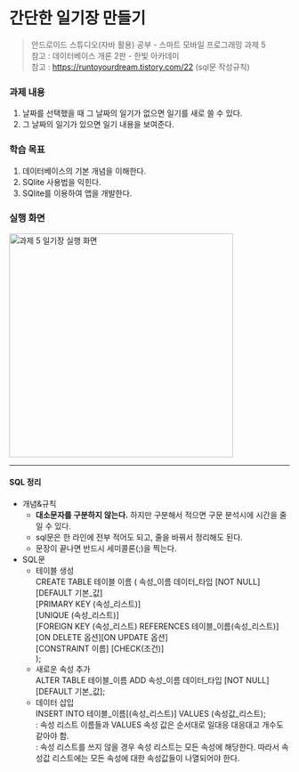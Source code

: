 # 간단한 일기장 만들기
> 안드로이드 스튜디오(자바 활용) 공부 - 스마트 모바일 프로그래밍 과제 5        
> 참고 : 데이터베이스 개론 2판 - 한빛 아카데미   
> 참고 : https://runtoyourdream.tistory.com/22 (sql문 작성규칙)

### 과제 내용
1. 날짜를 선택했을 때 그 날짜의 일기가 없으면 일기를 새로 쓸 수 있다.
2. 그 날짜의 일기가 있으면 일기 내용을 보여준다.

### 학습 목표
1) 데이터베이스의 기본 개념을 이해한다.
2) SQlite 사용법을 익힌다.
3) SQlite를 이용하여 앱을 개발한다.

### 실행 화면
<img width="402" alt="과제 5 일기장 실행 화면" src="https://user-images.githubusercontent.com/68562176/122410124-9d9d4e00-cfbe-11eb-82dc-1abc69964ab0.png">

---------
#### SQL 정리
* 개념&규칙
    * **대소문자를 구분하지 않는다.** 하지만 구분해서 적으면 구문 분석시에 시간을 줄일 수 있다.
    * sql문은 한 라인에 전부 적어도 되고, 줄을 바꿔서 정리해도 된다.
    * 문장이 끝나면 반드시 세미콜론(;)을 찍는다.
* SQL문
    * 테이블 생성           
    CREATE TABLE 테이블 이름 (
        속성_이름 데이터_타입 [NOT NULL] [DEFAULT 기본_값]             
        [PRIMARY KEY (속성_리스트)]        
        [UNIQUE (속성_리스트)]        
        [FOREIGN KEY (속성_리스트) REFERENCES 테이블_이름(속성_리스트)]         
        [ON DELETE 옵션][ON UPDATE 옵션]              
        [CONSTRAINT 이름] [CHECK(조건)]           
    );
    * 새로운 속성 추가           
    ALTER TABLE 테이블_이름 ADD 속성_이름 데이터_타입 [NOT NULL] [DEFAULT 기본_값];  
    * 데이터 삽입           
    INSERT INTO 테이블_이름[(속성_리스트)] VALUES (속성값_리스트);  
    : 속성 리스트 이름들과 VALUES 속성 값은 순서대로 일대응 대응대고 개수도 같아야 함.     
    : 속성 리스트를 쓰지 않을 경우 속성 리스트는 모든 속성에 해당한다. 따라서 속성값 리스트에는 모든 속성에 대한 속성값들이 나열되어야 한다.
